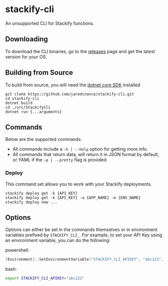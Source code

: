 # stackify-cli

An unsupported CLI for Stackify functions.

## Downloading

To download the CLI binaries, go to the [releases](https://github.com/jaredcnance/stackify-cli/releases) page and get the latest version for your OS.


## Building from Source

To build from source, you will need the [dotnet core SDK](https://www.microsoft.com/net/download/core) installed

```
git clone https://github.com/jaredcnance/stackify-cli.git
cd stackify-cli
dotnet build
cd ./src/StackifyCli
dotnet run {...arguments}
```

## Commands

Below are the supported commands. 
* All commands include a `-h | --help` option for getting more info. 
* All commands that return data, will return it in JSON format by default, or YAML if the `-p | --pretty` flag is provided

### Deploy

This command set allows you to work with your Stackify deployments.

```
stackify deploy get -k {API_KEY}
stackify deploy get -k {API_KEY} -a {APP_NAME} -e {ENV_NAME}
stackify deploy new ...
```

## Options

Options can either be set in the commands themselves or in environment variables prefixed by `STACKIFY_CLI_`.
For example, to set your API Key using an environment variable, you can do the following:

powershell:

```powershell
[Environment]::SetEnvironmentVariable("STACKIFY_CLI_APIKEY", "abc123", "User")
```

bash:

```bash
export STACKIFY_CLI_APIKEY="abc123"
```